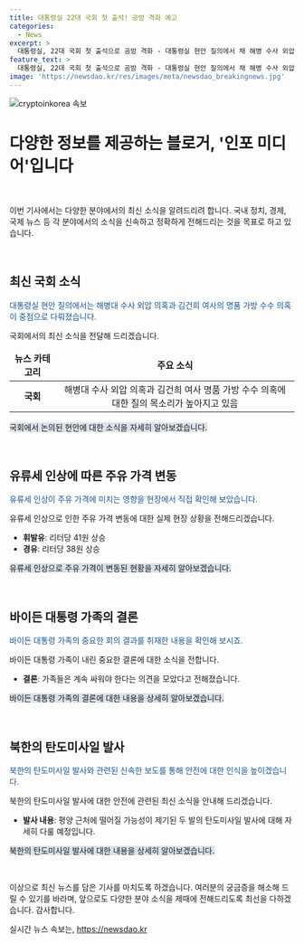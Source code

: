 ```yaml
---
title: 대통령실 22대 국회 첫 출석! 공방 격화 예고
categories:
  - News
excerpt: >
  대통령실, 22대 국회 첫 출석으로 공방 격화 - 대통령실 현안 질의에서 채 해병 수사 외압 의혹과 김건희 여사 명품 가방 수수의혹에 대한 논쟁이 전개되었습니다. 휘발유 41원·경유 38원↑, 주유소 현장 조사 결과를 확인! 바이든 가족 회의 결과와 관련하여 계속 싸워야 결론 도출. 평양 근처 추락 가능성 있는 탄도미사일 2발 발사에 대한 상세 내용은 8시 뉴스에서.
feature_text: >
  대통령실, 22대 국회 첫 출석으로 공방 격화 - 대통령실 현안 질의에서 채 해병 수사 외압 의혹과 김건희 여사 명품 가방 수수의혹에 대한 논쟁이 전개되었습니다. 휘발유 41원·경유 38원↑, 주유소 현장 조사 결과를 확인! 바이든 가족 회의 결과와 관련하여 계속 싸워야 결론 도출. 평양 근처 추락 가능성 있는 탄도미사일 2발 발사에 대한 상세 내용은 8시 뉴스에서.
image: 'https://newsdao.kr/res/images/meta/newsdao_breakingnews.jpg'
---
```


<p><img src="https://newsdao.kr/res/images/meta/newsdao_breakingnews.jpg" alt="cryptoinkorea 속보" /></p>

<h1 data-ke-size="size26">다양한 정보를 제공하는 블로거, '인포 미디어'입니다</h1>

<p data-ke-size="size16">&nbsp;</p>

<p>이번 기사에서는 다양한 분야에서의 최신 소식을 알려드리려 합니다. 국내 정치, 경제, 국제 뉴스 등 각 분야에서의 소식을 신속하고 정확하게 전해드리는 것을 목표로 하고 있습니다.</p>

<p data-ke-size="size16">&nbsp;</p>

<h2 data-ke-size="size26">최신 국회 소식</h2>

<p><span style="color: #1a5490;">대통령실 현안 질의에서는 해병대 수사 외압 의혹과 김건희 여사의 명품 가방 수수 의혹이 중점으로 다뤄졌습니다.</span></p>

<p>국회에서의 최신 소식을 전달해 드리겠습니다.</p>

<table>
<thead>
<tr>
<td style="text-align: center; height: 17px;"><b>뉴스 카테고리</b></td>
<td style="text-align: center; height: 17px;"><b>주요 소식</b></td>
</tr>
</thead>
<tbody>
<tr>
<td style="text-align: center; height: 17px;"><b>국회</b></td>
<td style="text-align: center; height: 17px;">해병대 수사 외압 의혹과 김건희 여사 명품 가방 수수 의혹에 대한 질의 목소리가 높아지고 있음</td>
</tr>
</tbody>
</table>

<p><span style="background-color: #21538527;">국회에서 논의된 현안에 대한 소식을 자세히 알아보겠습니다.</span></p>

<p data-ke-size="size16">&nbsp;</p>

<h2 data-ke-size="size26">유류세 인상에 따른 주유 가격 변동</h2>

<p><span style="color: #1a5490;">유류세 인상이 주유 가격에 미치는 영향을 현장에서 직접 확인해 보았습니다.</span></p>

<p>유류세 인상으로 인한 주유 가격 변동에 대한 실제 현장 상황을 전해드리겠습니다.</p>

<ul>
<li><b>휘발유</b>: 리터당 41원 상승</li>
<li><b>경유</b>: 리터당 38원 상승</li>
</ul>

<p><span style="background-color: #21538527;">유류세 인상으로 주유 가격이 변동된 현황을 자세히 알아보겠습니다.</span></p>

<p data-ke-size="size16">&nbsp;</p>

<h2 data-ke-size="size26">바이든 대통령 가족의 결론</h2>

<p><span style="color: #1a5490;">바이든 대통령 가족의 중요한 회의 결과를 취재한 내용을 확인해 보시죠.</span></p>

<p>바이든 대통령 가족이 내린 중요한 결론에 대한 소식을 전합니다.</p>

<ul>
<li><b>결론</b>: 가족들은 계속 싸워야 한다는 의견을 모았다고 전해졌습니다.</li>
</ul>

<p><span style="background-color: #21538527;">바이든 대통령 가족의 결론에 대한 내용을 상세히 알아보겠습니다.</span></p>

<p data-ke-size="size16">&nbsp;</p>

<h2 data-ke-size="size26">북한의 탄도미사일 발사</h2>

<p><span style="color: #1a5490;">북한의 탄도미사일 발사와 관련된 신속한 보도를 통해 안전에 대한 인식을 높이겠습니다.</span></p>

<p>북한의 탄도미사일 발사에 대한 안전에 관련된 최신 소식을 안내해 드리겠습니다.</p>

<ul>
<li><b>발사 내용</b>: 평양 근처에 떨어질 가능성이 제기된 두 발의 탄도미사일 발사에 대해 자세히 다룰 예정입니다.</li>
</ul>

<p><span style="background-color: #21538527;">북한의 탄도미사일 발사에 대한 내용을 상세히 알아보겠습니다.</span></p>

<p data-ke-size="size16">&nbsp;</p>

<p>이상으로 최신 뉴스를 담은 기사를 마치도록 하겠습니다. 여러분의 궁금증을 해소해 드릴 수 있기를 바라며, 앞으로도 다양한 분야 소식을 제때에 전해드리도록 최선을 다하겠습니다. 감사합니다.</p>
실시간 뉴스 속보는, <a href="https://newsdao.kr" rel="dofollow">https://newsdao.kr</a>



